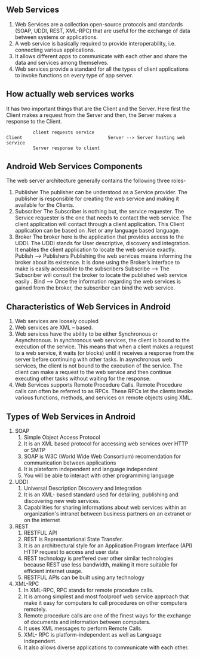 ## Web Services
1) Web Services are a collection open-source protocols and standards (SOAP, UDDI, REST, XML-RPC) that are useful for the exchange of data between systems or  applications.
2) A  web service is basically required to provide interoperability, i.e. connecting various applications.
3) It allows different apps to communicate with each other and share the data and services among themselves.
4) Web services provide a standard for all the types of client applications to invoke functions on every type of app server.

## How actually web services works
It has two important things that are the Client and the Server. Here first the Client makes a request from the Server and then, the Server makes a response to the Client.

              client requests service
    Client                                Server --> Server hosting web service
              Server response to client 

## Android Web Services Components
The web server architecture generally contains the following three roles-

1) Publisher
  The publisher can be understood as a Service provider. The publisher is responsible for creating the web service and making it available for the Clients.
2) Subscriber
  The Subscriber is nothing but, the service requester. The Service requester is the one that needs to contact the web service. The client application will contact through a client application. This Client application can be based on .Net or any language based language.
3) Broker
   The broker here is the application that provides access to the UDDI. The UDDI stands for User descriptive, discovery and integration. It enables the client application to locate the web service exactly.
Publish --> Publishers Publishing the web services means informing the broker about its existence. It is done using the Broker’s interface to make is easily accessible to the subscribers
Subscribe --> The Subscriber will consult the broker to locate the published web service easily .
Bind --> Once the information regarding the web services is gained from the broker, the subscriber can bind the web service.

## Characteristics of Web Services in Android
1) Web services are loosely coupled
2) Web services are XML – based.
3) Web services have the ability to be either Synchronous or Asynchronous. In synchronous web services, the client is bound to the execution of the service. This means that when a client makes a request to a web service, it waits (or blocks) until it receives a response from the server before continuing with other tasks. In asynchronous web services, the client is not bound to the execution of the service. The client can make a request to the web service and then continue executing other tasks without waiting for the response.
4) Web Services supports Remote Procedure Calls. Remote Procedure calls can often be referred to as RPCs. These RPCs let the clients invoke various functions, methods, and services on remote objects using XML.

## Types of Web Services in Android
1) SOAP
   1) Simple Object Access Protocol
   2) It is an XML based protocol for accessing web services over HTTP or SMTP
   3) SOAP is W3C (World Wide Web Consortium) recomendation for communication between applications
   4) It is plateform independent and language independent
   5) You will be able to interact with other programming language
2) UDDI
    1) Universal Description Discovery and Integration
    2) It is an XML- based standard used for detailing, publishing and discovering new web services.
    3) Capabilities for sharing informations about web services within an organization's intranet between business partners on an extranet or on the internet
3) REST
    1) RESTFUL API
    2) REST is Representational State Transfer.
    3) It is an architrectural style for an Application Program Interface (API) HTTP request to access and user data
    4) REST technology is preffered over other similar technologies because REST use less bandwidth, making it more suitable for efficient internet usage.
    5) RESTFUL APIs can be built using any technology
4) XML-RPC
    1) In XML-RPC, RPC stands for remote procedure calls.
    2) It is among simplest and most foolproof web service approach that make it easy for computers to call procedures on other computers remotely.
    3) Remote procedure calls are one of the finest ways for the exchange of documents and information between computers.
    4) It uses XML messages to perform Remote Calls.
    5) XML- RPC is platform-independent as well as Language independent.
    6) It also allows diverse applications to communicate with each other.
